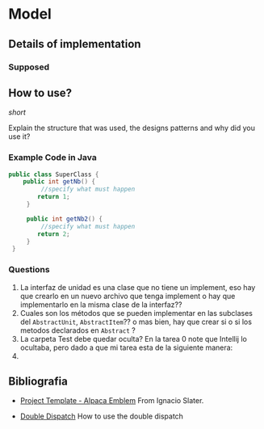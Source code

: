 # Model
## Details of implementation



### Supposed



## How to use?

*short*



Explain the structure that was used,  the designs patterns and why did you use it? 

### Example Code in Java

```java
public class SuperClass {
    public int getNb() {
         //specify what must happen
        return 1;
     }

     public int getNb2() {
         //specify what must happen
        return 2;
     }
 }

```



### Questions

1. La interfaz de unidad es una clase que no tiene un implement, eso hay que crearlo en un nuevo archivo que tenga implement  o hay que implementarlo en la misma clase de la interfaz??
2. Cuales son los métodos que se pueden implementar en las subclases del `AbstractUnit`, `AbstractItem`?? o mas bien, hay que crear si o si los metodos declarados en `Abstract` ?
3. La carpeta Test debe quedar oculta? En la tarea 0 note que Intellij lo ocultaba, pero dado a que mi tarea esta de la siguiente manera:
4. 

## Bibliografia

- [Project Template - Alpaca Emblem](https://github.com/islaterm/cc3002-alpaca-project-template) From Ignacio Slater.

- [Double Dispatch](https://sites.google.com/site/programacionhm/conceptos/multiple-dispatch) How to use the double dispatch









 